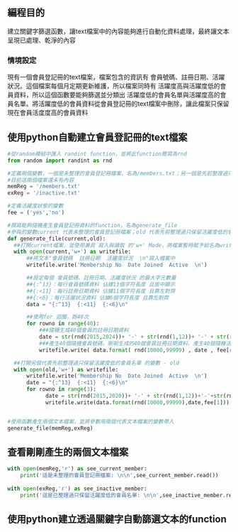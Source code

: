 ## 編程目的
建立關鍵字篩選函數，讓text檔案中的內容能夠進行自動化資料處理，最終讓文本呈現已處理、乾淨的內容

###  情境設定
現有一個會員登記冊的text檔案，檔案包含的資訊有 會員號碼、註冊日期、活躍狀況。這個檔案每個月定期更新維護，所以檔案同時有 活躍度高與活躍度低的會員資料，所以這個函數要能夠篩選並分類出 活躍度低的會員名單與活躍度高的會員名單。將活躍度低的會員資料從會員登記冊的text檔案中刪除，讓此檔案只保留現在會員活度度高的會員資料

## 使用python自動建立會員登記冊的text檔案
```python
#從random模組中匯入 randint function，並將此function簡寫為rnd
from random import randint as rnd

#定義兩個變數，一個是未整理的會員登記冊檔案，名為/members.txt；另一個是先前整理過只保留活躍度低的會員名單，名為/inactive.txt
#目前這兩個檔案還未有內容
memReg = '/members.txt'
exReg = '/inactive.txt'

#定義活躍度狀態的變數
fee = ('yes','no')

#撰寫能夠隨機產生會員登記冊資料的function，名為generate_file
#參與的變數current 代表未整理的會員登記冊檔案；old 代表先前整理過只保留活躍度低的會員名單
def generate_file(current,old):
  ##打開current檔案，並使用兼具 寫入與讀取 的'w+' Mode，將檔案暫時賦予給名為writefile的變數
  with open(current,'w+') as writefile:
      ##將文本"會員號碼  註冊日期  活躍度狀況  \n"寫入檔案中
      writefile.write('Membership No  Date Joined  Active  \n')

      ##設定每個 會員號碼、註冊日期、活躍度狀況 的最大字元數量
      ##{:^13}：每行會員號碼資料 佔據13個字符長度 且居中顯示
      ##{:<11}：每行註冊日期資料 佔據11個字符長度 且靠左對齊
      ##{:<6}：每行活躍狀況資料 佔據6個字符長度 且靠左對齊
      data = "{:^13}  {:<11}  {:<6}\n"

      ##使用for 迴圈，跑40次
      for rowno in range(40):
          ###隨機生成40個會員的註冊日期資料
          date = str(rnd(2015,2024))+ '-' + str(rnd(1,12))+ '-' + str(rnd(1,30))
          ###產生40個隨機會員號碼、剛剛生成的40個會員註冊日期資料、產生40個隨機活躍度資料 寫入檔案中
          writefile.write( data.format( rnd(10000,99999) , date , fee[rnd(0,1)] ) )

  ##打開另個代表先前整理過只保留活躍度低的會員名單 的變數 - old
  with open(old,'w+') as writefile:
      writefile.write('Membership No  Date Joined  Active  \n')
      date = "{:^13}  {:<11}  {:<6}\n"
      for rowno in range(3):
            date = str(rnd(2015,2020))+ '-' + str(rnd(1,12))+'-'+str(rnd(1,25))
            writefile.write(data.format(rnd(10000,99999),date,fee[1]))


#使用函數產生兩個文本檔案，並將參數用兩個代表文本檔案的變數帶入
generate_file(memReg,exReg)
```
## 查看剛剛產生的兩個文本檔案
```python
with open(memReg,'r') as see_current_member:
    print('這是未整理的會員登記冊檔案: \n\n',see_current_member.read())
    
with open(exReg,'r') as see_inactive_member:
    print('這是已整理過只保留活躍度低的會員名單: \n\n',see_inactive_member.read())
```
## 使用python建立透過關鍵字自動篩選文本的function
```python

```
